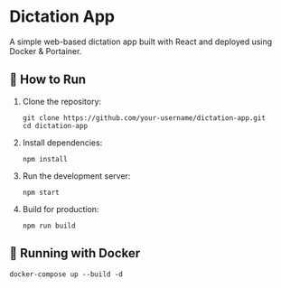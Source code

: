 # Dictation App

A simple web-based dictation app built with React and deployed using Docker & Portainer.

## 🚀 How to Run

1. Clone the repository:
   ```
   git clone https://github.com/your-username/dictation-app.git
   cd dictation-app
   ```
2. Install dependencies:
   ```
   npm install
   ```
3. Run the development server:
   ```
   npm start
   ```
4. Build for production:
   ```
   npm run build
   ```

## 🐳 Running with Docker

```
docker-compose up --build -d
```
